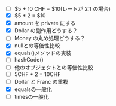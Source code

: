 - [ ] $5 + 10 CHF = $10(レートが 2:1 の場合)
- [x] $5 * 2 = $10
- [x] amount を private にする
- [x] Dollar の副作用どうする？
- [ ] Money の丸め処理どうする？
- [x] nullとの等価性比較
- [x] equals()メソッドの実装
- [ ] hashCode()
- [ ] 他のオブジェクトとの等価性比較
- [ ] 5CHF * 2 = 10CHF
- [ ] Dollar と Franc の重複
- [x] equalsの一般化
- [ ] timesの一般化
